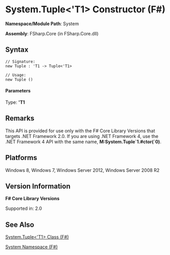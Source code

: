 # System.Tuple<'T1> Constructor (F#)

**Namespace/Module Path**: System

**Assembly**: FSharp.Core (in FSharp.Core.dll)


## Syntax

```
// Signature:
new Tuple : 'T1 -> Tuple<'T1>

// Usage:
new Tuple ()
```

#### Parameters
Type: **'T1**




## Remarks
This API is provided for use only with the F# Core Library Versions that targets .NET Framework 2.0. If you are using .NET Framework 4, use the .NET Framework 4 API with the same name, **M:System.Tuple&#96;1.#ctor(&#96;0)**.


## Platforms
Windows 8, Windows 7, Windows Server 2012, Windows Server 2008 R2


## Version Information
**F# Core Library Versions**

Supported in: 2.0




## See Also
[System.Tuple&#60;'T1&#62; Class &#40;F&#35;&#41;](System.Tuple%28%27T1%29+Class+%28FSharp%29.md)

[System Namespace &#40;F&#35;&#41;](System+Namespace+%28FSharp%29.md)

